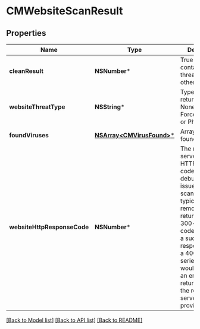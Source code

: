 # CMWebsiteScanResult

## Properties
Name | Type | Description | Notes
------------ | ------------- | ------------- | -------------
**cleanResult** | **NSNumber*** | True if the scan contained no threats, false otherwise | [optional] 
**websiteThreatType** | **NSString*** | Type of threat returned; can be None, Malware, ForcedDownload or Phishing | [optional] 
**foundViruses** | [**NSArray&lt;CMVirusFound&gt;***](CMVirusFound.md) | Array of viruses found, if any | [optional] 
**websiteHttpResponseCode** | **NSNumber*** | The remote server URL HTTP reasponse code; useful for debugging issues with scanning; typically if the remote server returns a 200 or 300-series code this means a successful response, while a 400 or 500 series code would represent an error returned from the remote server for the provided URL. | [optional] 

[[Back to Model list]](../README.md#documentation-for-models) [[Back to API list]](../README.md#documentation-for-api-endpoints) [[Back to README]](../README.md)


